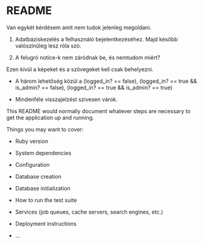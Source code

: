 # README

Van egykét kérdésem amit nem tudok jelenleg megoldani.

1. Adatbáziskezelés a felhasználó bejelentkezéséhez. Majd később valószínűleg lesz róla szó.

2. A felugró notice-k nem záródnak be, és nemtudom miért?

Ezen kívül a képeket és a szövegeket kell csak behelyezni.

* A három lehetőség közül a (logged_in? == false), (logged_in? == true && is_admin? == false), (logged_in? == true  && is_admin? == true)

* Mindenféle visszajelzést szivesen várok.




This README would normally document whatever steps are necessary to get the
application up and running.

Things you may want to cover:

* Ruby version

* System dependencies

* Configuration

* Database creation

* Database initialization

* How to run the test suite

* Services (job queues, cache servers, search engines, etc.)

* Deployment instructions

* ...
